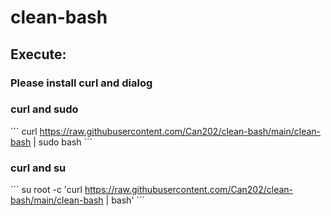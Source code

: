 # clean-bash

## Execute:
### Please install curl and dialog
### curl and sudo
´´´
curl https://raw.githubusercontent.com/Can202/clean-bash/main/clean-bash | sudo bash
´´´
### curl and su
´´´
su root -c 'curl https://raw.githubusercontent.com/Can202/clean-bash/main/clean-bash | bash'
´´´
